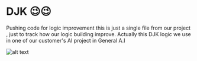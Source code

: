 # DJK 😉😉
Pushing code for logic improvement this is just a single file from our project , just to track how our logic building improve.
Actually this DJK logic we use in one of our customer's AI project in General A.I

![alt text]('https://www.geeksforgeeks.org/wp-content/uploads/Fig-11.jpg')
